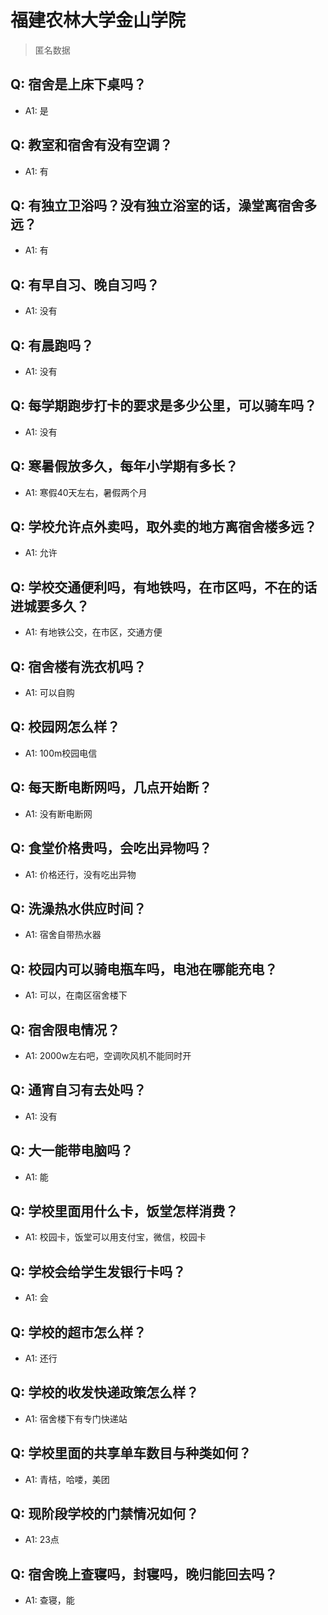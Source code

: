 # 福建农林大学金山学院
> 匿名数据
## Q: 宿舍是上床下桌吗？
- A1: 是
## Q: 教室和宿舍有没有空调？
- A1: 有
## Q: 有独立卫浴吗？没有独立浴室的话，澡堂离宿舍多远？
- A1: 有
## Q: 有早自习、晚自习吗？
- A1: 没有
## Q: 有晨跑吗？
- A1: 没有
## Q: 每学期跑步打卡的要求是多少公里，可以骑车吗？
- A1: 没有
## Q: 寒暑假放多久，每年小学期有多长？
- A1: 寒假40天左右，暑假两个月
## Q: 学校允许点外卖吗，取外卖的地方离宿舍楼多远？
- A1: 允许
## Q: 学校交通便利吗，有地铁吗，在市区吗，不在的话进城要多久？
- A1: 有地铁公交，在市区，交通方便
## Q: 宿舍楼有洗衣机吗？
- A1: 可以自购
## Q: 校园网怎么样？
- A1: 100m校园电信
## Q: 每天断电断网吗，几点开始断？
- A1: 没有断电断网
## Q: 食堂价格贵吗，会吃出异物吗？
- A1: 价格还行，没有吃出异物
## Q: 洗澡热水供应时间？
- A1: 宿舍自带热水器
## Q: 校园内可以骑电瓶车吗，电池在哪能充电？
- A1: 可以，在南区宿舍楼下
## Q: 宿舍限电情况？
- A1: 2000w左右吧，空调吹风机不能同时开
## Q: 通宵自习有去处吗？
- A1: 没有
## Q: 大一能带电脑吗？
- A1: 能
## Q: 学校里面用什么卡，饭堂怎样消费？
- A1: 校园卡，饭堂可以用支付宝，微信，校园卡
## Q: 学校会给学生发银行卡吗？
- A1: 会
## Q: 学校的超市怎么样？
- A1: 还行
## Q: 学校的收发快递政策怎么样？
- A1: 宿舍楼下有专门快递站
## Q: 学校里面的共享单车数目与种类如何？
- A1: 青桔，哈喽，美团
## Q: 现阶段学校的门禁情况如何？
- A1: 23点
## Q: 宿舍晚上查寝吗，封寝吗，晚归能回去吗？
- A1: 查寝，能